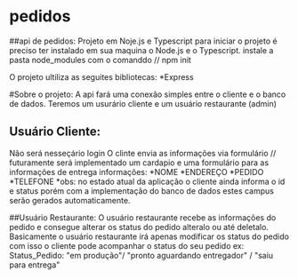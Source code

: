 # pedidos
##api de pedidos:
Projeto em Noje.js e Typescript
para iniciar o projeto é preciso ter instalado em sua maquina o Node.js e o Typescript.
instale a pasta node_modules com o comanddo // npm init

O projeto ultiliza as seguites bibliotecas:
*Express


#Sobre o projeto:
A api fará uma conexão simples entre o cliente e o banco de dados.
Teremos um usurário cliente e um usuário restaurante (admin)

## Usuário Cliente:
Não será nesseçário login
O clinte envia as informações via formulário // futuramente será implementado um cardapio e uma formulário para as informações de entrega
informações:
    *NOME
    *ENDEREÇO
    *PEDIDO
    *TELEFONE
*obs: no estado atual da aplicação o cliente ainda informa o id e status porém com a implementação do banco de dados estes campus serão gerados automaticamente.

##Usuário Restaurante:
O usuário restaurante recebe as informações do pedido e consegue alterar os status do pedido alteralo ou até deletalo.
Basicamente o usuário restaurante irá apenas modificar os status do pedido com isso o cliente pode acompanhar o status do seu pedido
ex:
Status_Pedido: "em produção"/ "pronto aguardando entregador" / "saiu para entrega"

